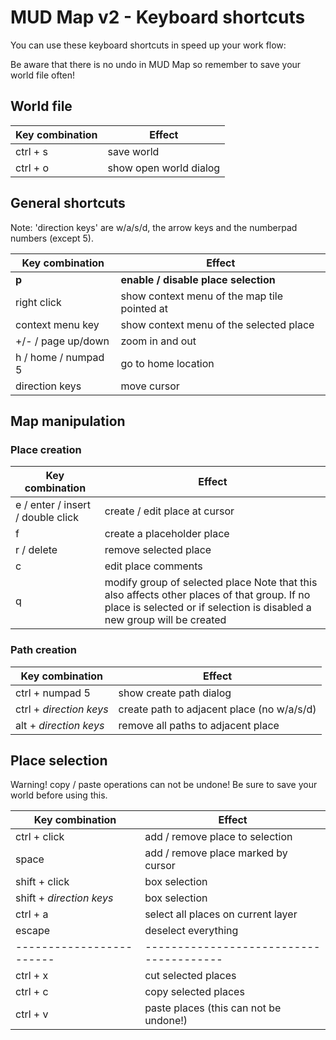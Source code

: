 # MUD Map v2 - Keyboard shortcuts
You can use these keyboard shortcuts in speed up your work flow:

Be aware that there is no undo in MUD Map so remember to save your world file often!

## World file

| Key combination         | Effect                                  |
| ----------------------- | --------------------------------------- |
| ctrl + s                | save world                              |
| ctrl + o                | show open world dialog                  |

## General shortcuts
Note: 'direction keys' are w/a/s/d, the arrow keys and the numberpad numbers (except 5).

| Key combination         | Effect                                       |
| ----------------------- | -------------------------------------------- |
| **p**                   | **enable / disable place selection**         |
| right click             | show context menu of the map tile pointed at |
| context menu key        | show context menu of the selected place      |
| +/- / page up/down      | zoom in and out                              |
| h / home / numpad 5     | go to home location                          |
| direction keys          | move cursor                                  |


## Map manipulation

### Place creation

| Key combination                   | Effect                           |
| --------------------------------- | -------------------------------- |
| e / enter / insert / double click | create / edit place at cursor    |
| f                                 | create a placeholder place       |
| r / delete                        | remove selected place            |
| c                                 | edit place comments              |
| q                                 | modify group of selected place Note that this also affects other places of that group. If no place is selected or if selection is disabled a new group will be created  |

### Path creation

| Key combination         | Effect                                     |
| ----------------------- | ------------------------------------------ |
| ctrl + numpad 5         | show create path dialog                    |
| ctrl + *direction keys* | create path to adjacent place (no w/a/s/d) |
| alt + *direction keys*  | remove all paths to adjacent place         |

## Place selection
Warning! copy / paste operations can not be undone! Be sure to save your world before using this.

| Key combination          | Effect                                  |
| ------------------------ | --------------------------------------- |
| ctrl + click             | add / remove place to selection         |
| space                    | add / remove place marked by cursor     |
| shift + click            | box selection                           |
| shift + *direction keys* | box selection                           |
| ctrl + a                 | select all places on current layer      |
| escape                   | deselect everything                     |
| ------------------------ | --------------------------------------- |
| ctrl + x                 | cut selected places                     |
| ctrl + c                 | copy selected places                    |
| ctrl + v                 | paste places (this can not be undone!)  |
